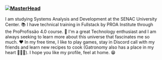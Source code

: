 ### [![MasterHead](https://64.media.tumblr.com/5040432f215ad46e94d8b6118a654c99/8f6495a2e4de4c3a-8f/s2048x3072/dff39b47b2fcbf9c87253ad262455f09c913b278.png)](https://github.com/CatharinyDamasceno)

I am studying Systems Analysis and Development at the SENAC University Center. 📚
I have technical training in Fullstack by PROA Institute through the ProProfissão 4.0 course. 🥳 
I'm a great Technology enthusiast and I am always seeking to learn more about this universe that fascinates me so much. ❤️
In my free time, I like to play games, stay in Discord call with my friends and learn new recipes to cook (Gatronomy also has a place in my heart 👩🏼‍🍳).
I hope you like my profile, feel at home. 😁





<!--
**CatharinyDamasceno/CatharinyDamasceno** is a ✨ _special_ ✨ repository because its `README.md` (this file) appears on your GitHub profile.

Here are some ideas to get you started:

- 🔭 I’m currently working on ...
- 🌱 I’m currently learning ...
- 👯 I’m looking to collaborate on ...
- 🤔 I’m looking for help with ...
- 💬 Ask me about ...
- 📫 How to reach me: ...
- 😄 Pronouns: ...
- ⚡ Fun fact: ...
-->
